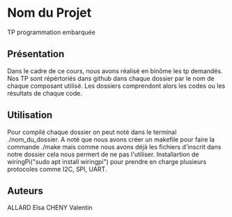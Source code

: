 # Nom du Projet
TP programmation embarquée
## Présentation 
Dans le cadre de ce cours, nous avons réalisé en binôme les tp demandés. Nos TP sont répértoriés dans github dans chaque dossier par le nom de chaque composant utilisé.
Les dossiers comprendont alors les codes ou les résultats de chaque code.
## Utilisation
Pour compilé chaque dossier on peut noté dans le terminal ./nom_du_dossier.
A noté que nous avons créer un makefile pour faire la commande ./make mais  comme nous avons déjà les fichiers d'inscrit dans notre dossier cela nous permert de ne pas l'utiliser.
Installartion de wiringPi("sudo apt install wiringpi") pour prendre en charge plusieurs protocoles comme I2C, SPI, UART.




## Auteurs
ALLARD Elsa
CHENY Valentin 
